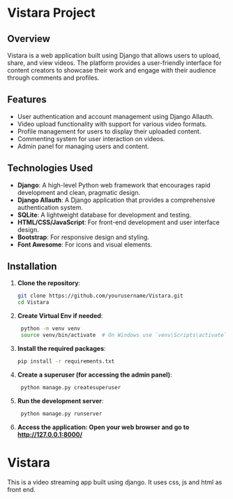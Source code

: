 # Vistara Project
## Overview
Vistara is a web application built using Django that allows users to upload, share, and view videos. The platform provides a user-friendly interface for content creators to showcase their work and engage with their audience through comments and profiles.
## Features
- User authentication and account management using Django Allauth.
- Video upload functionality with support for various video formats.
- Profile management for users to display their uploaded content.
- Commenting system for user interaction on videos.
- Admin panel for managing users and content.
## Technologies Used
- **Django**: A high-level Python web framework that encourages rapid development and clean, pragmatic design.
- **Django Allauth**: A Django application that provides a comprehensive authentication system.
- **SQLite**: A lightweight database for development and testing.
- **HTML/CSS/JavaScript**: For front-end development and user interface design.
- **Bootstrap**: For responsive design and styling.
- **Font Awesome**: For icons and visual elements.
## Installation
1. **Clone the repository**:
   ```bash
   git clone https://github.com/yourusername/Vistara.git
   cd Vistara
2. **Create Virtual Env if needed**:
   ```bash
    python -m venv venv
    source venv/bin/activate  # On Windows use `venv\Scripts\activate`
3. **Install the required packages**:
    ```bash
    pip install -r requirements.txt
4. **Create a superuser (for accessing the admin panel)**:
   ```bash
    python manage.py createsuperuser
5. **Run the development server**:
   ```bash
    python manage.py runserver
6. **Access the application: Open your web browser and go to http://127.0.0.1:8000/**
# Vistara
This is a video streaming app built using django. It uses css, js and html as front end.
